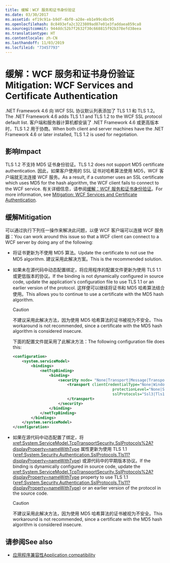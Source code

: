 ```yaml
---
title: 缓解：WCF 服务和证书身份验证
ms.date: 03/30/2017
ms.assetid: ef19c91a-b9df-4bf0-a28e-eb1e99c4bc95
ms.openlocfilehash: 8c8493efa2c3223809ad87e01e3faddaea859ca8
ms.sourcegitcommit: 944ddc52b7f2632f30c668815f92b378efd38eea
ms.translationtype: HT
ms.contentlocale: zh-CN
ms.lasthandoff: 11/03/2019
ms.locfileid: "73457793"
---
```

# <a name="mitigation-wcf-services-and-certificate-authentication"></a><span data-ttu-id="76cb4-102">缓解：WCF 服务和证书身份验证</span><span class="sxs-lookup"><span data-stu-id="76cb4-102">Mitigation: WCF Services and Certificate Authentication</span></span>

<span data-ttu-id="76cb4-103">.NET Framework 4.6 向 WCF SSL 协议默认列表添加了 TLS 1.1 和 TLS 1.2。</span><span class="sxs-lookup"><span data-stu-id="76cb4-103">The .NET Framework 4.6 adds TLS 1.1 and TLS 1.2 to the WCF SSL protocol default list.</span></span> <span data-ttu-id="76cb4-104">客户端和服务器计算机都安装了 .NET Framework 4.6 或更高版本时，TLS 1.2 用于协商。</span><span class="sxs-lookup"><span data-stu-id="76cb4-104">When both client and server machines have  the .NET Framework 4.6 or later installed, TLS 1.2 is used for negotiation.</span></span>

## <a name="impact"></a><span data-ttu-id="76cb4-105">影响</span><span class="sxs-lookup"><span data-stu-id="76cb4-105">Impact</span></span>

<span data-ttu-id="76cb4-106">TLS 1.2 不支持 MD5 证书身份验证。</span><span class="sxs-lookup"><span data-stu-id="76cb4-106">TLS 1.2 does not support MD5 certificate authentication.</span></span> <span data-ttu-id="76cb4-107">因此，如果客户使用的 SSL 证书对哈希算法使用 MD5，WCF 客户端就无法连接 WCF 服务。</span><span class="sxs-lookup"><span data-stu-id="76cb4-107">As a result, if a customer uses an SSL  certificate which uses MD5 for the hash algorithm, the WCF client fails to connect to the WCF service.</span></span> <span data-ttu-id="76cb4-108">有关详细信息，请参阅[缓解：WCF 服务和证书身份验证](mitigation-wcf-services-and-certificate-authentication.md)。</span><span class="sxs-lookup"><span data-stu-id="76cb4-108">For more information, see [Mitigation: WCF Services and Certificate Authentication](mitigation-wcf-services-and-certificate-authentication.md).</span></span>

## <a name="mitigation"></a><span data-ttu-id="76cb4-109">缓解</span><span class="sxs-lookup"><span data-stu-id="76cb4-109">Mitigation</span></span>

<span data-ttu-id="76cb4-110">可以通过执行下列任一操作来解决此问题，以便 WCF 客户端可以连接 WCF 服务器：</span><span class="sxs-lookup"><span data-stu-id="76cb4-110">You can work around this issue so that a WCF client can connect to a WCF server by doing any of the following:</span></span>

- <span data-ttu-id="76cb4-111">将证书更新为不使用 MD5 算法。</span><span class="sxs-lookup"><span data-stu-id="76cb4-111">Update the certificate to not use the MD5 algorithm.</span></span> <span data-ttu-id="76cb4-112">建议采用此解决方案。</span><span class="sxs-lookup"><span data-stu-id="76cb4-112">This is the recommended solution.</span></span>

- <span data-ttu-id="76cb4-113">如果未在源代码中动态配置绑定，将应用程序的配置文件更新为使用 TLS 1.1 或更低版本的协议。</span><span class="sxs-lookup"><span data-stu-id="76cb4-113">If the binding is not dynamically configured in source code, update the application's configuration file to use TLS 1.1 or an earlier version of the protocol.</span></span> <span data-ttu-id="76cb4-114">这样便可以继续将证书和 MD5 哈希算法结合使用。</span><span class="sxs-lookup"><span data-stu-id="76cb4-114">This allows you to continue to use a certificate with the MD5 hash algorithm.</span></span>

  > [!CAUTION]
  > <span data-ttu-id="76cb4-115">不建议采用此解决方法，因为使用 MD5 哈希算法的证书被视为不安全。</span><span class="sxs-lookup"><span data-stu-id="76cb4-115">This workaround is not recommended, since a certificate with the MD5 hash algorithm is considered insecure.</span></span>

  <span data-ttu-id="76cb4-116">下面的配置文件就采用了此解决方法：</span><span class="sxs-lookup"><span data-stu-id="76cb4-116">The following configuration file does this:</span></span>

  ```xml
  <configuration>
      <system.serviceModel>
          <bindings>
              <netTcpBinding>
                  <binding>
                      <security mode= "None|Transport|Message|TransportWithMessageCredential" >
                          <transport clientCredentialType="None|Windows|Certificate"
                                              protectionLevel="None|Sign|EncryptAndSign"
                                              sslProtocols="Ssl3|Tls1|Tls11">
                          </transport>
                      </security>
                  </binding>
              </netTcpBinding>
          </bindings>
      </system.serviceModel>
  </configuration>
  ```

- <span data-ttu-id="76cb4-117">如果在源代码中动态配置了绑定，将 <xref:System.ServiceModel.TcpTransportSecurity.SslProtocols%2A?displayProperty=nameWithType> 属性更新为使用 TLS 1.1 (<xref:System.Security.Authentication.SslProtocols.Tls11?displayProperty=nameWithType>) 或源代码中的早期版本协议。</span><span class="sxs-lookup"><span data-stu-id="76cb4-117">If the binding is dynamically configured in source code, update the <xref:System.ServiceModel.TcpTransportSecurity.SslProtocols%2A?displayProperty=nameWithType> property to use TLS 1.1 (<xref:System.Security.Authentication.SslProtocols.Tls11?displayProperty=nameWithType>) or an  earlier version of the protocol in the source code.</span></span>

  > [!CAUTION]
  > <span data-ttu-id="76cb4-118">不建议采用此解决方法，因为使用 MD5 哈希算法的证书被视为不安全。</span><span class="sxs-lookup"><span data-stu-id="76cb4-118">This workaround is not recommended, since a certificate with the MD5 hash algorithm is considered insecure.</span></span>

## <a name="see-also"></a><span data-ttu-id="76cb4-119">请参阅</span><span class="sxs-lookup"><span data-stu-id="76cb4-119">See also</span></span>

- [<span data-ttu-id="76cb4-120">应用程序兼容性</span><span class="sxs-lookup"><span data-stu-id="76cb4-120">Application compatibility</span></span>](application-compatibility.md)

